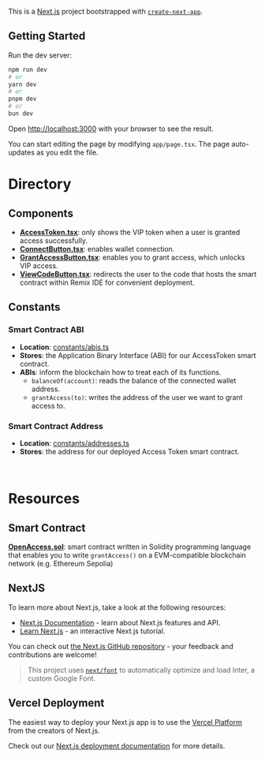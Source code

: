 This is a [Next.js](https://nextjs.org/) project bootstrapped with [`create-next-app`](https://github.com/vercel/next.js/tree/canary/packages/create-next-app).

## Getting Started

Run the dev server:

```bash
npm run dev
# or
yarn dev
# or
pnpm dev
# or
bun dev
```

Open [http://localhost:3000](http://localhost:3000) with your browser to see the result.

You can start editing the page by modifying `app/page.tsx`. The page auto-updates as you edit the file.

# Directory

## Components

- [**AccessToken.tsx**](./src/app/components/AccessToken.tsx): only shows the VIP token when a user is granted access successfully.
- [**ConnectButton.tsx**](./src/app/components/ConnectButton.tsx): enables wallet connection.
- [**GrantAccessButton.tsx**](./src/app/components/GrantAccessButton.tsx): enables you to grant access, which unlocks VIP access.
- [**ViewCodeButton.tsx**](./src/app/components/ViewCodeButton.tsx): redirects the user to the code that hosts the smart contract within Remix IDE for convenient deployment.

## Constants
### Smart Contract ABI
- **Location**: [constants/abis.ts](/src/app/constants/abis.ts)
- **Stores**: the Application Binary Interface (ABI) for our AccessToken smart contract.
- **ABIs**: inform the blockchain how to treat each of its functions.
    - `balanceOf(account)`: reads the balance of the connected wallet address.
    - `grantAccess(to)`: writes the address of the user we want to grant access to.

### Smart Contract Address
- **Location**: [constants/addresses.ts](/src/app/constants/addresses.ts)
- **Stores**: the address for our deployed Access Token smart contract.


<br />

# Resources

## Smart Contract

**[OpenAccess.sol](https://remix.ethereum.org/#url=https://github.com/BunsDev/nextjs-defi-access-control/blob/develop/src/lib/OpenAccess.sol&lang=en&optimize=false&runs=200&evmVersion=null&version=soljson-v0.8.25+commit.b61c2a91.js)**: smart contract written in Solidity programming language that enables you to write `grantAccess()` on a EVM-compatible blockchain network (e.g. Ethereum Sepolia)

## NextJS

To learn more about Next.js, take a look at the following resources:

- [Next.js Documentation](https://nextjs.org/docs) - learn about Next.js features and API.
- [Learn Next.js](https://nextjs.org/learn) - an interactive Next.js tutorial.

You can check out [the Next.js GitHub repository](https://github.com/vercel/next.js/) - your feedback and contributions are welcome!

> This project uses [`next/font`](https://nextjs.org/docs/basic-features/font-optimization) to automatically optimize and load Inter, a custom Google Font.


## Vercel Deployment

The easiest way to deploy your Next.js app is to use the [Vercel Platform](https://vercel.com/new?utm_medium=default-template&filter=next.js&utm_source=create-next-app&utm_campaign=create-next-app-readme) from the creators of Next.js.

Check out our [Next.js deployment documentation](https://nextjs.org/docs/deployment) for more details.